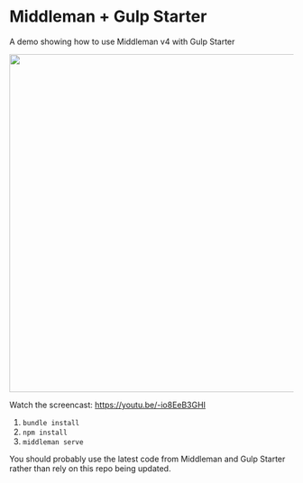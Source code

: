 # Middleman + Gulp Starter
A demo showing how to use Middleman v4 with Gulp Starter

<a href="https://youtu.be/-io8EeB3GHI" target="_blank"><img src="https://d1zjcuqflbd5k.cloudfront.net/files/acc_62580/13Fxy?response-content-disposition=inline;%20filename=middleman-gulp-starter.png&Expires=1459774800&Signature=Efy4-tqYe2cYYy9XhQge7Qa8A6siPaAMUUS9~j6KI48gEKdrekNoCf5G2qp3UDJf02lLvqELNWzJCKXnYgrxP9XQgpftgJA7ZBIPA2E3sJafpIdJmcGNWh6k50lhBlTK1YCIVDaXbYFJskM4y2HMBMxXkiFsDpPTWMuwUljwEiI_&Key-Pair-Id=APKAJTEIOJM3LSMN33SA" width="600"/></a>

Watch the screencast: https://youtu.be/-io8EeB3GHI

1. `bundle install`
2. `npm install`
3. `middleman serve`

You should probably use the latest code from Middleman and Gulp Starter rather than rely on this repo being updated.
